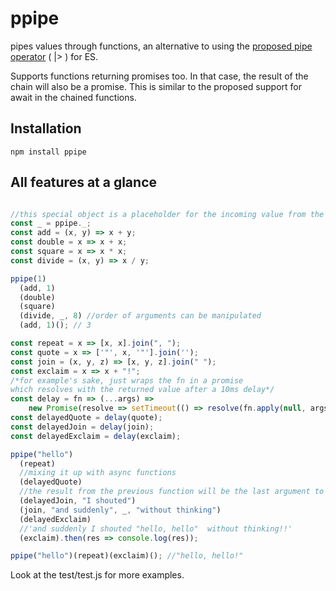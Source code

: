 # ppipe
pipes values through functions, an alternative to using the [proposed pipe operator](https://github.com/mindeavor/es-pipeline-operator) ( |> ) for ES.

Supports functions returning promises too. In that case, the result of the
chain will also be a promise. This is similar to the proposed support for
await in the chained functions.

## Installation

`npm install ppipe`

## All features at a glance

```javascript

//this special object is a placeholder for the incoming value from the previous function in the chain
const _ = ppipe._;
const add = (x, y) => x + y;
const double = x => x + x;
const square = x => x * x;
const divide = (x, y) => x / y;

ppipe(1)
  (add, 1)
  (double)
  (square)
  (divide, _, 8) //order of arguments can be manipulated
  (add, 1)(); // 3

const repeat = x => [x, x].join(", ");
const quote = x => ['"', x, '"'].join('');
const join = (x, y, z) => [x, y, z].join(" ");
const exclaim = x => x + "!";
/*for example's sake, just wraps the fn in a promise
which resolves with the returned value after a 10ms delay*/
const delay = fn => (...args) =>
	new Promise(resolve => setTimeout(() => resolve(fn.apply(null, args)), 10));
const delayedQuote = delay(quote);
const delayedJoin = delay(join);
const delayedExclaim = delay(exclaim);

ppipe("hello")
  (repeat)
  //mixing it up with async functions
  (delayedQuote)
  //the result from the previous function will be the last argument to the next if there is no placeholder
  (delayedJoin, "I shouted")
  (join, "and suddenly", _, "without thinking")
  (delayedExclaim)
  //'and suddenly I shouted "hello, hello"  without thinking!!'
  (exclaim).then(res => console.log(res));

ppipe("hello")(repeat)(exclaim)(); //"hello, hello!"
```

Look at the test/test.js for more examples.